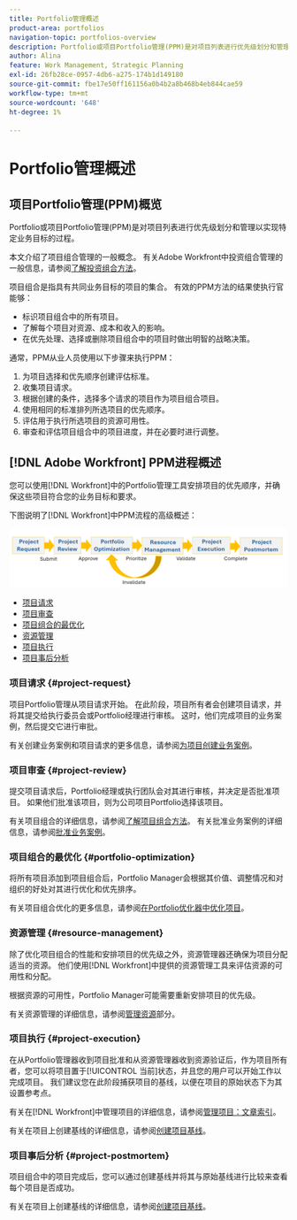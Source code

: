 ```yaml
---
title: Portfolio管理概述
product-area: portfolios
navigation-topic: portfolios-overview
description: Portfolio或项目Portfolio管理(PPM)是对项目列表进行优先级划分和管理以实现特定业务目标的过程。 项目组合是指具有共同业务目标的项目的集合。
author: Alina
feature: Work Management, Strategic Planning
exl-id: 26fb28ce-0957-4db6-a275-174b1d149180
source-git-commit: fbe17e50ff161156a0b4b2a8b468b4eb844cae59
workflow-type: tm+mt
source-wordcount: '648'
ht-degree: 1%

---
```


# Portfolio管理概述

<!--Audited: 09/2024-->

## 项目Portfolio管理(PPM)概览

Portfolio或项目Portfolio管理(PPM)是对项目列表进行优先级划分和管理以实现特定业务目标的过程。

本文介绍了项目组合管理的一般概念。 有关Adobe Workfront中投资组合管理的一般信息，请参阅[了解投资组合方法](/help/quicksilver/manage-work/portfolios/portfolios-overview/portfolio-overview.md)。

项目组合是指具有共同业务目标的项目的集合。 有效的PPM方法的结果使执行官能够：

* 标识项目组合中的所有项目。
* 了解每个项目对资源、成本和收入的影响。
* 在优先处理、选择或删除项目组合中的项目时做出明智的战略决策。

通常，PPM从业人员使用以下步骤来执行PPM：

1. 为项目选择和优先顺序创建评估标准。
1. 收集项目请求。
1. 根据创建的条件，选择多个请求的项目作为项目组合项目。
1. 使用相同的标准排列所选项目的优先顺序。
1. 评估用于执行所选项目的资源可用性。
1. 审查和评估项目组合中的项目进度，并在必要时进行调整。

## [!DNL Adobe Workfront] PPM进程概述

您可以使用[!DNL Workfront]中的Portfolio管理工具安排项目的优先顺序，并确保这些项目符合您的业务目标和要求。

下图说明了[!DNL Workfront]中PPM流程的高级概述：

![项目组合管理流程](assets/project-portfolio-management-process-diagram.png)

* [项目请求](#project-request)
* [项目审查](#project-review)
* [项目组合的最优化](#portfolio-optimization)
* [资源管理](#resource-management)
* [项目执行](#project-execution)
* [项目事后分析](#project-postmortem)

### 项目请求 {#project-request}

项目Portfolio管理从项目请求开始。 在此阶段，项目所有者会创建项目请求，并将其提交给执行委员会或Portfolio经理进行审核。 这时，他们完成项目的业务案例，然后提交它进行审批。

有关创建业务案例和项目请求的更多信息，请参阅[为项目创建业务案例](../../../manage-work/projects/define-a-business-case/create-business-case.md)。

### 项目审查 {#project-review}

提交项目请求后，Portfolio经理或执行团队会对其进行审核，并决定是否批准项目。 如果他们批准该项目，则为公司项目Portfolio选择该项目。

有关项目组合的详细信息，请参阅[了解项目组合方法](../../../manage-work/portfolios/portfolios-overview/portfolio-overview.md)。 有关批准业务案例的详细信息，请参阅[批准业务案例](../../../manage-work/projects/define-a-business-case/approve-business-case.md)。

### 项目组合的最优化 {#portfolio-optimization}

将所有项目添加到项目组合后，Portfolio Manager会根据其价值、调整情况和对组织的好处对其进行优化和优先排序。

有关项目组合优化的更多信息，请参阅[在Portfolio优化器中优化项目](../../../manage-work/portfolios/portfolio-optimizer/optimize-projects-in-portfolio-optimizer.md)。

### 资源管理 {#resource-management}

除了优化项目组合的性能和安排项目的优先级之外，资源管理器还确保为项目分配适当的资源。 他们使用[!DNL Workfront]中提供的资源管理工具来评估资源的可用性和分配。

根据资源的可用性，Portfolio Manager可能需要重新安排项目的优先级。

有关资源管理的详细信息，请参阅[管理资源](../../../resource-mgmt/manage-resources.md)部分。

### 项目执行 {#project-execution}

在从Portfolio管理器收到项目批准和从资源管理器收到资源验证后，作为项目所有者，您可以将项目置于[!UICONTROL 当前]状态，并且您的用户可以开始工作以完成项目。 我们建议您在此阶段捕获项目的基线，以便在项目的原始状态下为其设置参考点。

有关在[!DNL Workfront]中管理项目的详细信息，请参阅[管理项目：文章索引](../../../manage-work/projects/manage-projects/manage-projects-overview.md)。

有关在项目上创建基线的详细信息，请参阅[创建项目基线](../../../manage-work/projects/create-projects/create-baselines.md)。

### 项目事后分析 {#project-postmortem}

项目组合中的项目完成后，您可以通过创建基线并将其与原始基线进行比较来查看每个项目是否成功。

有关在项目上创建基线的详细信息，请参阅[创建项目基线](../../../manage-work/projects/create-projects/create-baselines.md)。
